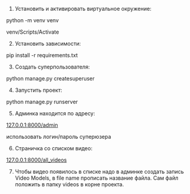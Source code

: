 1. Установить и активировать виртуальное окружение:

python -m venv venv

venv/Scripts/Activate

2. Установить зависимости:

pip install -r requirements.txt

3. Создать суперпользователя:

python manage.py createsuperuser

4. Запустить проект:

python manage.py runserver

5. Админка находится по адресу:

[127.0.0.1:8000/admin](http://127.0.0.1:8000/admin)

использовать логин/пароль суперюзера

6. Страничка со списком видео:

[127.0.0.1:8000/all_videos](http://127.0.0.1:8000/all_videos)

7. Чтобы видео появилось в списке надо в админке создать запись Video Models, в file name прописать название файла. Сам файл положить в папку videos в корне проекта.
